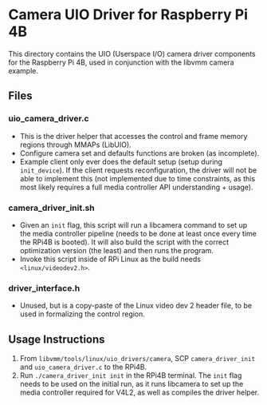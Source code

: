 # Camera UIO Driver for Raspberry Pi 4B

This directory contains the UIO (Userspace I/O) camera driver components for the Raspberry Pi 4B, used in conjunction with the libvmm camera example.

## Files

### uio_camera_driver.c
- This is the driver helper that accesses the control and frame memory regions through MMAPs (LibUIO).
- Configure camera set and defaults functions are broken (as incomplete).
- Example client only ever does the default setup (setup during `init_device`). If the client requests reconfiguration, the driver will not be able to implement this (not implemented due to time constraints, as this most likely requires a full media controller API understanding + usage).

### camera_driver_init.sh
- Given an `init` flag, this script will run a libcamera command to set up the media controller pipeline (needs to be done at least once every time the RPi4B is booted). It will also build the script with the correct optimization version (the least) and then runs the program.
- Invoke this script inside of RPi Linux as the build needs `<linux/videodev2.h>`.

### driver_interface.h
- Unused, but is a copy-paste of the Linux video dev 2 header file, to be used in formalizing the control region.

## Usage Instructions

1. From `libvmm/tools/linux/uio_drivers/camera`, SCP `camera_driver_init` and `uio_camera_driver.c` to the RPi4B.
2. Run `./camera_driver_init init` in the RPi4B terminal. The `init` flag needs to be used on the initial run, as it runs libcamera to set up the media controller required for V4L2, as well as compiles the driver helper.